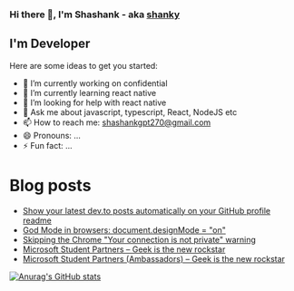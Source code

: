 ### Hi there 👋, I'm Shashank - aka [shanky](https://www.linkedin.com/in/shashankgpt/)

## I'm Developer
<!--
**shashankgpt/shashankgpt** is a ✨ _special_ ✨ repository because its `README.md` (this file) appears on your GitHub profile.

-->
Here are some ideas to get you started:

- 🔭 I’m currently working on confidential
- 🌱 I’m currently learning react native
- 🤔 I’m looking for help with react native
- 💬 Ask me about javascript, typescript, React, NodeJS etc
- 📫 How to reach me: shashankgpt270@gmail.com
- 😄 Pronouns: ...
- ⚡ Fun fact: ...

# Blog posts
<!-- BLOG-POST-LIST:START -->
- [Show your latest dev.to posts automatically on your GitHub profile readme](https://dev.to/gautamkrishnar/show-your-latest-dev-to-posts-automatically-in-your-github-profile-readme-3nk8)
- [God Mode in browsers: document.designMode = "on"](https://dev.to/gautamkrishnar/god-mode-in-browsers-document-designmode-on-2pmo)
- [Skipping the Chrome "Your connection is not private" warning](https://dev.to/gautamkrishnar/quickbits-1-skipping-the-chrome-your-connection-is-not-private-warning-4kp1)
- [Microsoft Student Partners – Geek is the new rockstar](https://dev.to/gautamkrishnar/microsoft-student-partners--geek-is-the-new-rockstar)
- [Microsoft Student Partners (Ambassadors) – Geek is the new rockstar](https://www.gautamkrishnar.com/microsoft-student-partners/)
<!-- BLOG-POST-LIST:END -->


[![Anurag's GitHub stats](https://github-readme-stats.vercel.app/api?username=shashankgpt)](https://github.com/anuraghazra/github-readme-stats)
